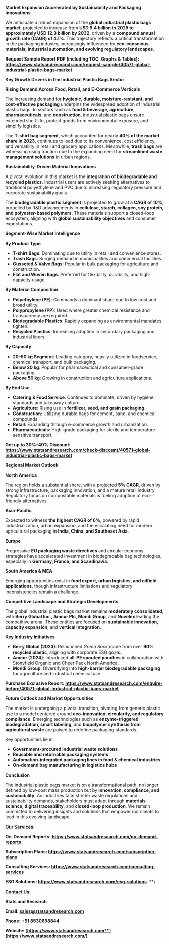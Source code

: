 ﻿**Market Expansion Accelerated by Sustainability and Packaging Innovations**

We anticipate a robust expansion of the **global industrial plastic bags market**, projected to increase from **USD 9.4 billion in 2025 to approximately USD 12.3 billion by 2032**, driven by a **compound annual growth rate (CAGR) of 4.1%**. This trajectory reflects a critical transformation in the packaging industry, increasingly influenced by **eco-conscious materials, industrial automation, and evolving regulatory landscapes**.

**Request Sample Report PDF (including TOC, Graphs & Tables): <https://www.statsandresearch.com/request-sample/40571-global-industrial-plastic-bags-market>**

**Key Growth Drivers in the Industrial Plastic Bags Sector**

**Rising Demand Across Food, Retail, and E-Commerce Verticals**

The increasing demand for **hygienic, durable, moisture-resistant, and cost-effective packaging** underpins the widespread adoption of industrial plastic bags. In sectors such as **food & beverage, agriculture, pharmaceuticals**, and **construction**, industrial plastic bags ensure extended shelf life, protect goods from environmental exposure, and simplify logistics.

The **T-shirt bag segment**, which accounted for nearly **40% of the market share in 2023**, continues to lead due to its convenience, cost efficiency, and versatility in retail and grocery applications. Meanwhile, **trash bags** are witnessing rising traction due to the expanding need for **streamlined waste management solutions** in urban regions.

**Sustainability-Driven Material Innovations**

A pivotal evolution in this market is the **integration of biodegradable and recycled plastics**. Industrial users are actively seeking alternatives to traditional polyethylene and PVC due to increasing regulatory pressure and corporate sustainability goals.

The **biodegradable plastic segment** is projected to grow at a **CAGR of 10%**, propelled by R&D advancements in **cellulose, starch, collagen, soy protein, and polyester-based polymers**. These materials support a closed-loop ecosystem, aligning with **global sustainability objectives** and consumer expectations.

**Segment-Wise Market Intelligence**

**By Product Type**

- **T-shirt Bags**: Dominating due to utility in retail and convenience stores.
- **Trash Bags**: Surging demand in municipalities and commercial facilities.
- **Gusseted & Valve Bags**: Popular in bulk packaging for agriculture and construction.
- **Flat and Woven Bags**: Preferred for flexibility, durability, and high-capacity usage.

**By Material Composition**

- **Polyethylene (PE)**: Commands a dominant share due to low cost and broad utility.
- **Polypropylene (PP)**: Used where greater chemical resistance and transparency are required.
- **Biodegradable Plastics**: Rapidly expanding as environmental mandates tighten.
- **Recycled Plastics**: Increasing adoption in secondary packaging and industrial liners.

**By Capacity**

- **20–50 kg Segment**: Leading category, heavily utilized in foodservice, chemical transport, and bulk packaging.
- **Below 20 kg**: Popular for pharmaceutical and consumer-grade packaging.
- **Above 50 kg**: Growing in construction and agriculture applications.

**By End Use**

- **Catering & Food Service**: Continues to dominate, driven by hygiene standards and takeaway culture.
- **Agriculture**: Rising use in **fertilizer, seed, and grain packaging**.
- **Construction**: Utilizing durable bags for cement, sand, and chemical compounds.
- **Retail**: Expanding through e-commerce growth and urbanization.
- **Pharmaceuticals**: High-grade packaging for sterile and temperature-sensitive transport.

**Get up to 30%-40% Discount: <https://www.statsandresearch.com/check-discount/40571-global-industrial-plastic-bags-market>**

**Regional Market Outlook**

**North America**

The region holds a substantial share, with a projected **5% CAGR**, driven by strong infrastructure, packaging innovation, and a mature retail industry. Regulatory focus on compostable materials is fueling adoption of eco-friendly alternatives.

**Asia-Pacific**

Expected to witness **the highest CAGR of 6%**, powered by rapid industrialization, urban expansion, and the escalating need for modern agricultural packaging in **India, China, and Southeast Asia**.

**Europe**

Progressive **EU packaging waste directives** and circular economy strategies have accelerated investment in biodegradable bag technologies, especially in **Germany, France, and Scandinavia**.

**South America & MEA**

Emerging opportunities exist in **food export, urban logistics, and oilfield applications**, though infrastructure limitations and regulatory inconsistencies remain a challenge.

**Competitive Landscape and Strategic Developments**

The global industrial plastic bags market remains **moderately consolidated**, with **Berry Global Inc., Amcor Plc, Mondi Group**, and **Novolex** leading the competitive arena. These entities are focused on **sustainable innovation, capacity expansion**, and **vertical integration**.

**Key Industry Initiatives**

- **Berry Global (2023)**: Relaunched *Green Sack* made from over **90% recycled plastic**, aligning with corporate ESG goals.
- **Amcor (2024)**: Introduced **all-PE spouted pouches** in collaboration with Stonyfield Organic and Cheer Pack North America.
- **Mondi Group**: Diversifying into **high-barrier biodegradable packaging** for agriculture and industrial chemical use.

**Purchase Exclusive Report: <https://www.statsandresearch.com/enquire-before/40571-global-industrial-plastic-bags-market>**

**Future Outlook and Market Opportunities**

The market is undergoing a pivotal transition, pivoting from generic plastic use to a model centered around **eco-innovation, circularity, and regulatory compliance**. Emerging technologies such as **enzyme-triggered biodegradation, smart labeling**, and **biopolymer synthesis from agricultural waste** are poised to redefine packaging standards.

Key opportunities lie in:

- **Government-procured industrial waste solutions**
- **Reusable and returnable packaging systems**
- **Automation-integrated packaging lines in food & chemical industries**
- **On-demand bag manufacturing in logistics hubs**

**Conclusion**

The industrial plastic bags market is on a transformational path, no longer defined by low-cost mass production but by **innovation, compliance, and sustainability**. As industries face stricter waste regulations and sustainability demands, stakeholders must adapt through **materials science, digital traceability**, and **closed-loop production**. We remain committed to delivering insights and solutions that empower our clients to lead in this evolving landscape.

**Our Services:** 

**On-Demand Reports: <https://www.statsandresearch.com/on-demand-reports>** 

**Subscription Plans: <https://www.statsandresearch.com/subscription-plans>** 

**Consulting Services: <https://www.statsandresearch.com/consulting-services>** 

**ESG Solutions: <https://www.statsandresearch.com/esg-solutions>** 
**\


**Contact Us:** 

**Stats and Research** 

**Email: <sales@statsandresearch.com>** 

**Phone: +91 8530698844** 

**Website: [https://www.statsandresearch.com**](https://www.statsandresearch.com/)**

